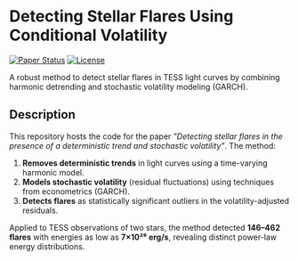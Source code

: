 # Detecting Stellar Flares Using Conditional Volatility

[![Paper Status](https://img.shields.io/badge/status-accepted-brightgreen)](https://doi.org/XXXX) 
[![License](https://img.shields.io/badge/license-MIT-blue)](LICENSE)

A robust method to detect stellar flares in TESS light curves by combining harmonic detrending and stochastic volatility modeling (GARCH).

## Description

This repository hosts the code for the paper *"Detecting stellar flares in the presence of a deterministic trend and stochastic volatility"*. The method:
1. **Removes deterministic trends** in light curves using a time-varying harmonic model.
2. **Models stochastic volatility** (residual fluctuations) using techniques from econometrics (GARCH).
3. **Detects flares** as statistically significant outliers in the volatility-adjusted residuals.

Applied to TESS observations of two stars, the method detected **146–462 flares** with energies as low as **7×10²⁸ erg/s**, revealing distinct power-law energy distributions.

